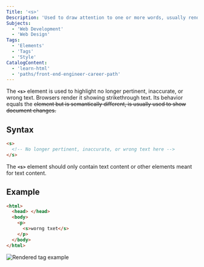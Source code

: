 ```yaml
---
Title: '<s>'
Description: 'Used to draw attention to one or more words, usually rendered in strikethrough text.'
Subjects:
  - 'Web Development'
  - 'Web Design'
Tags:
  - 'Elements'
  - 'Tags'
  - 'Style'
CatalogContent:
  - 'learn-html'
  - 'paths/front-end-engineer-career-path'
---
```


The **`<s>`** element is used to highlight no longer pertinent, inaccurate, or wrong text. Browsers render it showing strikethrough text. Its behavior equals the <del> element but is semantically different, <del> is usually used to show document changes.

## Syntax

```html
<s>
  <!-- No longer pertinent, inaccurate, or wrong text here -->
</s>
```

The **`<s>`** element should only contain text content or other elements meant for text content.

## Example

```html
<html>
  <head> </head>
  <body>
    <p>
      <s>worng txet</s>
    </p>
  </body>
</html>
```

![Rendered <s> tag example](https://raw.githubusercontent.com/Codecademy/docs/main/media/s-tag-example.png)
